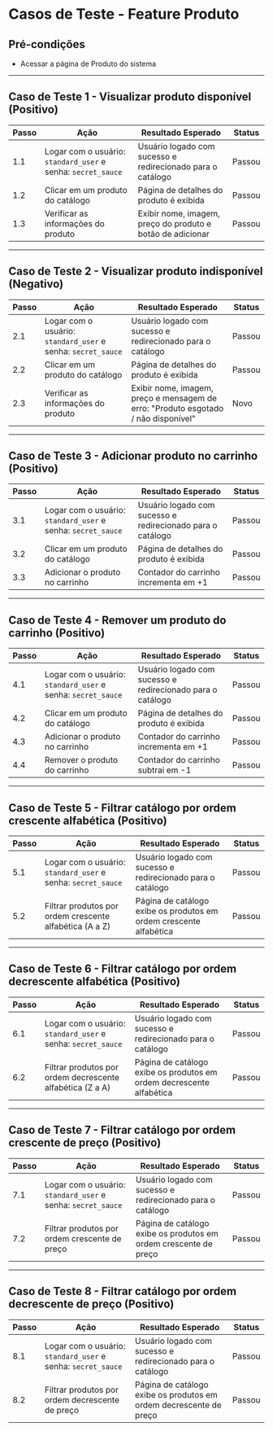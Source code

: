 # Casos de Teste - Feature Produto

## Pré-condições
- Acessar a página de Produto do sistema

---

## Caso de Teste 1 - Visualizar produto disponível (Positivo)

| Passo | Ação                                             | Resultado Esperado                                  | Status |
|-------|--------------------------------------------------|-----------------------------------------------------|--------|
| 1.1   | Logar com o usuário: `standard_user` e senha: `secret_sauce` | Usuário logado com sucesso e redirecionado para o catálogo | Passou |
| 1.2   | Clicar em um produto do catálogo                 | Página de detalhes do produto é exibida             | Passou |
| 1.3   | Verificar as informações do produto              | Exibir nome, imagem, preço do produto e botão de adicionar | Passou |

---

## Caso de Teste 2 - Visualizar produto indisponível (Negativo)

| Passo | Ação                                             | Resultado Esperado                                                  | Status |
|-------|--------------------------------------------------|----------------------------------------------------------------------|--------|
| 2.1   | Logar com o usuário: `standard_user` e senha: `secret_sauce` | Usuário logado com sucesso e redirecionado para o catálogo           | Passou |
| 2.2   | Clicar em um produto do catálogo                 | Página de detalhes do produto é exibida                             | Passou |
| 2.3   | Verificar as informações do produto              | Exibir nome, imagem, preço e mensagem de erro: "Produto esgotado / não disponível" | Novo |

---

## Caso de Teste 3 - Adicionar produto no carrinho (Positivo)

| Passo | Ação                                             | Resultado Esperado                        | Status |
|-------|--------------------------------------------------|-------------------------------------------|--------|
| 3.1   | Logar com o usuário: `standard_user` e senha: `secret_sauce` | Usuário logado com sucesso e redirecionado para o catálogo | Passou |
| 3.2   | Clicar em um produto do catálogo                 | Página de detalhes do produto é exibida   | Passou |
| 3.3   | Adicionar o produto no carrinho                  | Contador do carrinho incrementa em +1     | Passou |

---

## Caso de Teste 4 - Remover um produto do carrinho (Positivo)

| Passo | Ação                                             | Resultado Esperado                        | Status |
|-------|--------------------------------------------------|-------------------------------------------|--------|
| 4.1   | Logar com o usuário: `standard_user` e senha: `secret_sauce` | Usuário logado com sucesso e redirecionado para o catálogo | Passou |
| 4.2   | Clicar em um produto do catálogo                 | Página de detalhes do produto é exibida   | Passou |
| 4.3   | Adicionar o produto no carrinho                  | Contador do carrinho incrementa em +1     | Passou |
| 4.4   | Remover o produto do carrinho                    | Contador do carrinho subtrai em -1        | Passou |

---

## Caso de Teste 5 - Filtrar catálogo por ordem crescente alfabética (Positivo)

| Passo | Ação                                                       | Resultado Esperado                                     | Status |
|-------|------------------------------------------------------------|--------------------------------------------------------|--------|
| 5.1   | Logar com o usuário: `standard_user` e senha: `secret_sauce` | Usuário logado com sucesso e redirecionado para o catálogo | Passou |
| 5.2   | Filtrar produtos por ordem crescente alfabética (A a Z)   | Página de catálogo exibe os produtos em ordem crescente alfabética | Passou |

---

## Caso de Teste 6 - Filtrar catálogo por ordem decrescente alfabética (Positivo)

| Passo | Ação                                                       | Resultado Esperado                                     | Status |
|-------|------------------------------------------------------------|--------------------------------------------------------|--------|
| 6.1   | Logar com o usuário: `standard_user` e senha: `secret_sauce` | Usuário logado com sucesso e redirecionado para o catálogo | Passou |
| 6.2   | Filtrar produtos por ordem decrescente alfabética (Z a A) | Página de catálogo exibe os produtos em ordem decrescente alfabética | Passou |

---

## Caso de Teste 7 - Filtrar catálogo por ordem crescente de preço (Positivo)

| Passo | Ação                                                       | Resultado Esperado                               | Status |
|-------|------------------------------------------------------------|--------------------------------------------------|--------|
| 7.1   | Logar com o usuário: `standard_user` e senha: `secret_sauce` | Usuário logado com sucesso e redirecionado para o catálogo | Passou |
| 7.2   | Filtrar produtos por ordem crescente de preço             | Página de catálogo exibe os produtos em ordem crescente de preço | Passou |

---

## Caso de Teste 8 - Filtrar catálogo por ordem decrescente de preço (Positivo)

| Passo | Ação                                                       | Resultado Esperado                               | Status |
|-------|------------------------------------------------------------|--------------------------------------------------|--------|
| 8.1   | Logar com o usuário: `standard_user` e senha: `secret_sauce` | Usuário logado com sucesso e redirecionado para o catálogo | Passou |
| 8.2   | Filtrar produtos por ordem decrescente de preço           | Página de catálogo exibe os produtos em ordem decrescente de preço | Passou |
